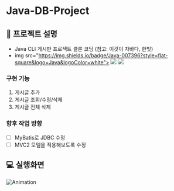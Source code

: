 # Java-DB-Project   

## 📑 프로젝트 설명
- Java CLI 게시판 프로젝트 클론 코딩
(참고: 이것이 자바다, 한빛)
- img src="https://img.shields.io/badge/Java-007396?style=flat-square&logo=Java&logoColor=white"> <img src="https://img.shields.io/badge/MariaDB-1F305F?style=flat-square&logo=MariaDB&logoColor=white"> <img src="https://img.shields.io/badge/IntelliJ IDEA-2F8CBB?style=flat-square&logo=IntelliJ IDEA&logoColor=white"> 

### 구현 기능
1. 게시글 추가
2. 게시글 조회/수정/삭제
3. 게시글 전체 삭제

### 향후 작업 방향
- [ ] MyBatis로 JDBC 수정
- [ ] MVC2 모델을 적용해보도록 수정

## 💻 실행화면   
![Animation](https://github.com/kimg1623/Java-DB-Project/assets/40616792/fb495081-124b-412e-945a-d6d9bfba9679)
